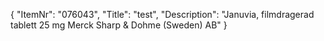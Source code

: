 {
  "ItemNr": "076043",
  "Title": "test",
  "Description": "Januvia, filmdragerad tablett 25 mg Merck Sharp & Dohme (Sweden) AB"
}